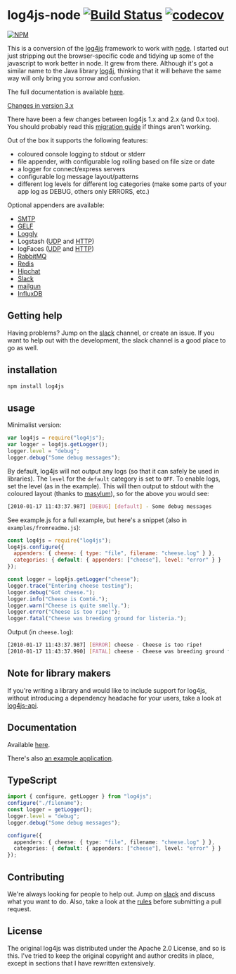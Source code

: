 # log4js-node [![Build Status](https://secure.travis-ci.org/log4js-node/log4js-node.png?branch=master)](http://travis-ci.org/log4js-node/log4js-node) [![codecov](https://codecov.io/gh/log4js-node/log4js-node/branch/master/graph/badge.svg)](https://codecov.io/gh/log4js-node/log4js-node)

[![NPM](https://nodei.co/npm/log4js.png?downloads=true&downloadRank=true&stars=true)](https://nodei.co/npm/log4js/)

This is a conversion of the [log4js](https://github.com/stritti/log4js)
framework to work with [node](http://nodejs.org). I started out just stripping out the browser-specific code and tidying up some of the javascript to work better in node. It grew from there. Although it's got a similar name to the Java library [log4j](https://logging.apache.org/log4j/2.x/), thinking that it will behave the same way will only bring you sorrow and confusion.

The full documentation is available [here](https://log4js-node.github.io/log4js-node/).

[Changes in version 3.x](https://log4js-node.github.io/log4js-node/v3-changes.md)

There have been a few changes between log4js 1.x and 2.x (and 0.x too). You should probably read this [migration guide](https://log4js-node.github.io/log4js-node/migration-guide.html) if things aren't working.

Out of the box it supports the following features:

- coloured console logging to stdout or stderr
- file appender, with configurable log rolling based on file size or date
- a logger for connect/express servers
- configurable log message layout/patterns
- different log levels for different log categories (make some parts of your app log as DEBUG, others only ERRORS, etc.)

Optional appenders are available:

- [SMTP](https://github.com/log4js-node/smtp)
- [GELF](https://github.com/log4js-node/gelf)
- [Loggly](https://github.com/log4js-node/loggly)
- Logstash ([UDP](https://github.com/log4js-node/logstashUDP) and [HTTP](https://github.com/log4js-node/logstashHTTP))
- logFaces ([UDP](https://github.com/log4js-node/logFaces-UDP) and [HTTP](https://github.com/log4js-node/logFaces-HTTP))
- [RabbitMQ](https://github.com/log4js-node/rabbitmq)
- [Redis](https://github.com/log4js-node/redis)
- [Hipchat](https://github.com/log4js-node/hipchat)
- [Slack](https://github.com/log4js-node/slack)
- [mailgun](https://github.com/log4js-node/mailgun)
- [InfluxDB](https://github.com/rnd-debug/log4js-influxdb-appender)

## Getting help

Having problems? Jump on the [slack](https://join.slack.com/t/log4js-node/shared_invite/enQtODkzMDQ3MzExMDczLWUzZmY0MmI0YWI1ZjFhODY0YjI0YmU1N2U5ZTRkOTYyYzg3MjY5NWI4M2FjZThjYjdiOGM0NjU2NzBmYTJjOGI) channel, or create an issue. If you want to help out with the development, the slack channel is a good place to go as well.

## installation

```bash
npm install log4js
```

## usage

Minimalist version:

```javascript
var log4js = require("log4js");
var logger = log4js.getLogger();
logger.level = "debug";
logger.debug("Some debug messages");
```

By default, log4js will not output any logs (so that it can safely be used in libraries). The `level` for the `default` category is set to `OFF`. To enable logs, set the level (as in the example). This will then output to stdout with the coloured layout (thanks to [masylum](http://github.com/masylum)), so for the above you would see:

```bash
[2010-01-17 11:43:37.987] [DEBUG] [default] - Some debug messages
```

See example.js for a full example, but here's a snippet (also in `examples/fromreadme.js`):

```javascript
const log4js = require("log4js");
log4js.configure({
  appenders: { cheese: { type: "file", filename: "cheese.log" } },
  categories: { default: { appenders: ["cheese"], level: "error" } }
});

const logger = log4js.getLogger("cheese");
logger.trace("Entering cheese testing");
logger.debug("Got cheese.");
logger.info("Cheese is Comté.");
logger.warn("Cheese is quite smelly.");
logger.error("Cheese is too ripe!");
logger.fatal("Cheese was breeding ground for listeria.");
```

Output (in `cheese.log`):

```bash
[2010-01-17 11:43:37.987] [ERROR] cheese - Cheese is too ripe!
[2010-01-17 11:43:37.990] [FATAL] cheese - Cheese was breeding ground for listeria.
```

## Note for library makers

If you're writing a library and would like to include support for log4js, without introducing a dependency headache for your users, take a look at [log4js-api](https://github.com/log4js-node/log4js-api).

## Documentation

Available [here](https://log4js-node.github.io/log4js-node/).

There's also [an example application](https://github.com/log4js-node/log4js-example).

## TypeScript

```ts
import { configure, getLogger } from "log4js";
configure("./filename");
const logger = getLogger();
logger.level = "debug";
logger.debug("Some debug messages");

configure({
  appenders: { cheese: { type: "file", filename: "cheese.log" } },
  categories: { default: { appenders: ["cheese"], level: "error" } }
});
```

## Contributing

We're always looking for people to help out. Jump on [slack](https://join.slack.com/t/log4js-node/shared_invite/enQtODkzMDQ3MzExMDczLWUzZmY0MmI0YWI1ZjFhODY0YjI0YmU1N2U5ZTRkOTYyYzg3MjY5NWI4M2FjZThjYjdiOGM0NjU2NzBmYTJjOGI) and discuss what you want to do. Also, take a look at the [rules](https://log4js-node.github.io/log4js-node/contrib-guidelines.html) before submitting a pull request.

## License

The original log4js was distributed under the Apache 2.0 License, and so is this. I've tried to
keep the original copyright and author credits in place, except in sections that I have rewritten
extensively.
